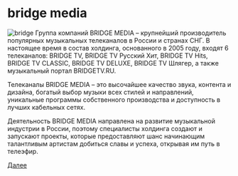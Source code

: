 # bridge media
![bridge](https://bridgetv.ru/ir/w1200/s/img/press/photos/2017-cstb-bridgemedia/VIT_1437%D0%BA.jpg)
Группа компаний BRIDGE MEDIA – крупнейший производитель популярных музыкальных телеканалов в России и странах СНГ. В настоящее время в состав холдинга, основанного в 2005 году, входят 6 телеканалов: BRIDGE TV, BRIDGE TV Русский Хит, BRIDGE TV Hits, BRIDGE TV CLASSIC, BRIDGE TV DELUXE, BRIDGE TV Шлягер, а также музыкальный портал BRIDGETV.RU.

Телеканалы BRIDGE MEDIA – это высочайшее качество звука, контента и дизайна, богатый выбор музыки всех стилей и направлений, уникальные программы собственного производства и доступность в лучших кабельных сетях.

Деятельность BRIDGE MEDIA направлена на развитие музыкальной индустрии в России, поэтому специалисты холдинга создают и запускают проекты, которые предоставляют шанс начинающим талантливым артистам добиться славы и успеха, открывая им путь в телеэфир.

[Далее](https://bridgetv.ru/about/corp/)
